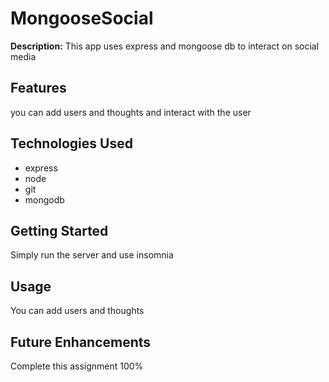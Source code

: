 # MongooseSocial

**Description:**
This app uses express and mongoose db to interact on social media

## Features
you can add users and thoughts and interact with the user

## Technologies Used
- express
- node
- git
- mongodb

## Getting Started
Simply run the server and use insomnia

## Usage
You can add users and thoughts

## Future Enhancements
Complete this assignment 100%